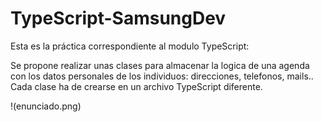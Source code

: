 # TypeScript-SamsungDev

Esta es la práctica correspondiente al modulo TypeScript:

Se propone realizar unas clases para almacenar la logica de una agenda con los datos personales de los individuos: direcciones, telefonos, mails.. Cada clase ha de crearse en un archivo TypeScript diferente.

!(enunciado.png)